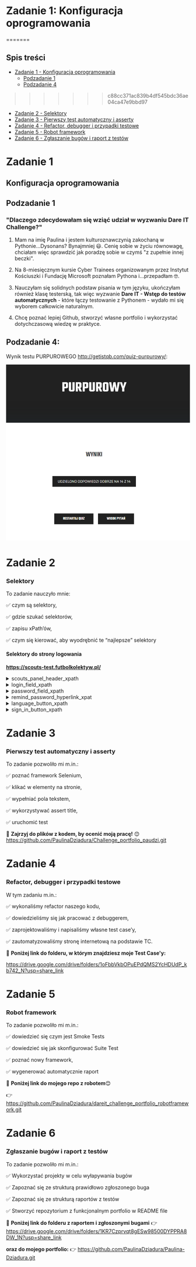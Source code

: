 
# Zadanie 1: Konfiguracja oprogramowania
=======
## Spis treści
* [Zadanie 1 - Konfiguracja oprogramowania](#zadanie-1)
  * [Podzadanie 1](#podzadanie-1)
  * [Podzadanie 4](#podzadanie-4)
>>>>>>> c88cc371ac839b4df545bdc36ae04ca47e9bbd97

* [Zadanie 2 - Selektory](#zadanie-2)
* [Zadanie 3 - Pierwszy test automatyczny i asserty](#zadanie-3)
* [Zadanie 4 - Refactor, debugger i przypadki testowe](#zadanie-4)
* [Zadanie 5 - Robot framework](#zadanie-5)
* [Zadanie 6 - Zgłaszanie bugów i raport z testów](#zadanie-6)
 
# Zadanie 1 
## Konfiguracja oprogramowania

## Podzadanie 1
### "Dlaczego zdecydowałam się wziąć udział w wyzwaniu Dare IT Challenge?"

1. Mam na imię Paulina i jestem kulturoznawczynią zakochaną w Pythonie...Dysonans? Bynajmniej 😃.
Cenię sobie w życiu równowagę, chciałam więc sprawdzić jak poradzę sobie w czymś "z zupełnie innej beczki". 

2. Na 8-miesięcznym kursie Cyber Trainees organizowanym przez Instytut Kościuszki i Fundację Microsoft poznałam Pythona i...przepadłam 🤓. 

3. Nauczyłam się solidnych podstaw pisania w tym języku, ukończyłam również klasę testerską, tak więc wyzwanie **Dare IT - Wstęp do testów automatycznych** - które łączy testowanie z Pythonem - wydało mi się wyborem całkowicie naturalnym.

4. Chcę poznać lepiej Github, stworzyć własne portfolio i wykorzystać dotychczasową wiedzę w praktyce.

## Podzadanie 4:

Wynik testu PURPUROWEGO http://getistqb.com/quiz-purpurowy/:

![img_1.png](img_1.png)

# Zadanie 2 
### Selektory

To zadanie nauczyło mnie:

✅ czym są selektory,

✅ gdzie szukać selektorów,

✅ zapisu xPath’ów,

✅ czym się kierować, aby wyodrębnić te “najlepsze” selektory

#### Selektory do strony logowania 
**https://scouts-test.futbolkolektyw.pl/**

<details>
 <summary>scouts_panel_header_xpath</summary>
<p>

- ```//h5```
- ```//*[text()="Scouts Panel"]```
- ```//h5[@class="MuiTypography-root MuiTypography-h5 MuiTypography-gutterBottom"] ```
</p>
</details>
<details>
 <summary>login_field_xpath</summary>
<p>

- ```//*[@id="login"]```
- ```//input[@name="login"]```
- ```//*[@id="__next"]/form/div/div/div/div/input ```
</p>
</details>
<details>
 <summary>password_field_xpath</summary>
<p>

- ```//*[@id="password"]```
- ```//input[@name="password"]```
- ``` //form/div/div/div[2]/div/input ```
</p>
</details>
<details>
 <summary>remind_password_hyperlink_xpat</summary>
<p>

- ```//*[@id="__next"]/form/div/div[1]/a```
- ```//*[text()="Remind password"]```
- ``` //child::div/a ```
</p>
</details>
<details>
 <summary>language_button_xpath</summary>
<p>

- ```//*[@id="__next"]/form/div/div[2]/div/div```
- ```//*[text()="English"]]```
- ``` //*[contains(@class, "MuiSelect-root MuiSelect-select")]  ```
</p>
</details>
<details>
 <summary>sign_in_button_xpath</summary>
<p>

- ```//*[@id="__next"]/form/div/div[2]/button/span[1]```
- ```//*[text()="Sign in"]```
- ``` //*[contains(@class, "MuiButton-l")]   ```
</p>
</details>

# Zadanie 3 
### Pierwszy test automatyczny i asserty

To zadanie pozwoliło mi m.in.:

✅ poznać framework Selenium,

✅ klikać w elementy na stronie,

✅ wypełniać pola tekstem,

✅ wykorzystywać assert title, 

✅ uruchomić test

﻿🚨 **Zajrzyj do plików z kodem, by ocenić moją pracę!** 😊
https://github.com/PaulinaDziadura/Challenge_portfolio_paudzi.git

# Zadanie 4 
### Refactor, debugger i przypadki testowe

W tym zadaniu m.in.:

✅ wykonaliśmy refactor naszego kodu,

✅ dowiedzieliśmy się jak pracować z debuggerem,

✅ zaprojektowaliśmy i napisaliśmy własne test case’y,

✅ zautomatyzowaliśmy stronę internetową na podstawie TC.

﻿🚨 **Poniżej link do folderu, w którym znajdziesz moje Test Case'y:**

https://drive.google.com/drive/folders/1oFbbVkbOPuEPdQMS2YcHDUdP_kb742_N?usp=share_link

# Zadanie 5 
### Robot framework

To zadanie pozwoliło mi m.in.:

✅ dowiedzieć się czym jest Smoke Tests

✅ dowiedzieć się jak skonfigurować Suite Test

✅ poznać nowy framework,

✅ wygenerować automatycznie raport


﻿🚨 **Poniżej link do mojego repo z robotem**😊

👉 https://github.com/PaulinaDziadura/dareit_challenge_portfolio_robotframework.git

# Zadanie 6 
### Zgłaszanie bugów i raport z testów

To zadanie pozwoliło mi m.in.:

✅ Wykorzystać projekty w celu wyłapywania bugów

✅ Zapoznać się ze strukturą prawidłowo zgłoszonego buga

✅ Zapoznać się ze strukturą raportów z testów

✅ Stworzyć repozytorium z funkcjonalnym portfolio w README file

﻿🚨 **Poniżej link do folderu z raportem i zgłoszonymi bugami**
👉https://drive.google.com/drive/folders/1KR7Czprvqt8gESw98500DYPPRA8DW_1N?usp=share_link

**oraz do mojego portfolio:**
👉 https://github.com/PaulinaDziadura/Paulina-Dziadura.git


